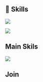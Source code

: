 ## 🌱 Skills
![](https://github-readme-stats.vercel.app/api/top-langs?username=tarou-jp&show_icons=true&locale=en&layout=compact)

![](https://skillicons.dev/icons?i=html,css,js,python,php,ruby,rails,git,c,cs,swift,aws,nextjs,nuxtjs,react,vue,java,astro,firebase)

## Main Skils
![](https://skillicons.dev/icons?i=html,css,js,python,git,c,swift,nextjs,react,java)

## Join



